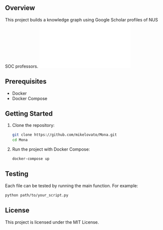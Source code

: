 ## Overview
This project builds a knowledge graph using Google Scholar profiles of NUS SOC professors. 
![Overview](data/knowledge_graph.pdf)

## Prerequisites
- Docker
- Docker Compose

## Getting Started
1. Clone the repository:
    ```sh
    git clone https://github.com/mikelovato/Mona.git
    cd Mona
    ```

2. Run the project with Docker Compose:
    ```sh
    docker-compose up
    ```

## Testing
Each file can be tested by running the main function. For example:
```sh
python path/to/your_script.py
```

## License
This project is licensed under the MIT License.
